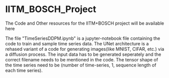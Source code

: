 # IITM_BOSCH_Project
The Code and Other resources for the IITM+BOSCH project will be available here

The file "TimeSeriesDDPM.ipynb" is a jupyter-notebook file containing the code to train and sample time series data. The UNet architecture is a rehased variant of a code for generating images(like MNIST, CIFAR, etc.) via a diffusion process. The input data has to be generated seperately and the correct filename needs to be mentioned in the code. The tensor shape of the time series need to be (number of time-series, 1, sequence length of each time series).

